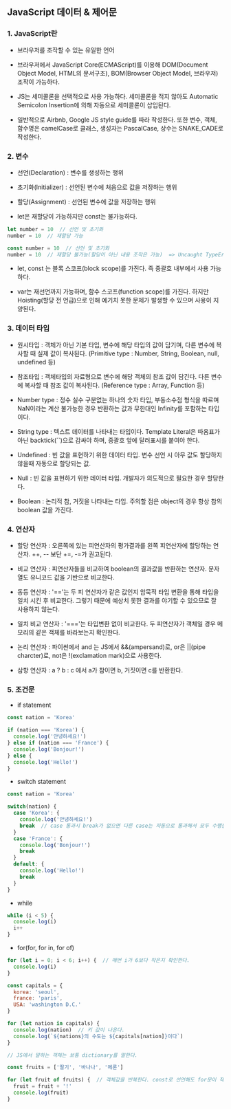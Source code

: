 ## JavaScript 데이터 & 제어문

### 1. JavaScript란

- 브라우저를 조작할 수 있는 유일한 언어
- 브라우저에서 JavaScript Core(ECMAScript)를 이용해 DOM(Document Object Model, HTML의 문서구조), BOM(Browser Object Model, 브라우저) 조작이 가능하다.

- JS는 세미콜론을 선택적으로 사용 가능하다. 세미콜론을 적지 않아도 Automatic Semicolon Insertion에 의해 자동으로 세미콜론이 삽입된다.

- 일반적으로 Airbnb, Google JS style guide를 따라 작성한다. 또한 변수, 객체, 함수명은 camelCase로 클래스, 생성자는 PascalCase, 상수는 SNAKE_CADE로 작성한다.



### 2. 변수

- 선언(Declaration) : 변수를 생성하는 행위
- 초기화(Initializer) : 선언된 변수에 처음으로 값을 저장하는 행위
- 할당(Assignment) : 선언된 변수에 값을 저장하는 행위



- let은 재할당이 가능하지만 const는 불가능하다.

```javascript
let number = 10  // 선언 및 초기화
number = 10  // 재할당 가능

const number = 10  // 선언 및 초기화
number = 10  // 재할당 불가능(할당이 아닌 내용 조작은 가능)  => Uncaught TypeError발생
```

- let, const 는 블록 스코프(block scope)를 가진다. 즉 중괄호 내부에서 사용 가능하다.



- var는 재선언까지 가능하며, 함수 스코프(function scope)를 가진다. 하지만 Hoisting(할당 전 언급)으로 인해 예기치 못한 문제가 발생할 수 있으며 사용이 지양된다.



### 3. 데이터 타입

- 원시타입 : 객체가 아닌 기본 타입, 변수에 해당 타입의 값이 담기며, 다른 변수에 복사할 때 실제 값이 복사된다. (Primitive type : Number, String, Boolean, null, undefined 등)
- 참조타입 : 객체타입의 자료형으로 변수에 해당 객체의 참조 값이 담긴다. 다른 변수에 복사할 때 참조 값이 복사된다. (Reference type : Array, Function 등)



- Number type : 정수 실수 구분없는 하나의 숫자 타입, 부동소수점 형식을 따르며 NaN이라는 계산 불가능한 경우 반환하는 값과 무한대인 Infinity를 포함하는 타입이다.
- String type : 텍스트 데이터를 나타내는 타입이다. Template Literal은 따옴표가 아닌 backtick(``)으로 감싸야 하며, 중괄호 앞에 달러표시를 붙여야 한다.

- Undefined : 빈 값을 표현하기 위한 데이터 타입. 변수 선언 시 아무 값도 할당하지 않을때 자동으로 할당되는 값.
- Null : 빈 값을 표현하기 위한 데이터 타입. 개발자가 의도적으로 필요한 경우 할당한다.
- Boolean : 논리적 참, 거짓을 나타내는 타입. 주의할 점은 object의 경우 항상 참의 boolean 값을 가진다.



### 4. 연산자

- 할당 연산자 : 오른쪽에 있는 피연산자의 평가결과를 왼쪽 피연산자에 할당하는 연산자. ++, -- 보단 +=, -=가 권고된다.

- 비교 연산자 : 피연산자들을 비교하여 boolean의 결과값을 반환하는 연산자. 문자열도 유니코드 값을 기반으로 비교한다.

- 동등 연산자 : '=='는 두 피 연산자가 같은 값인지 암묵적 타입 변환을 통해 타입을 일치 시킨 후 비교한다. 그렇기 때문에 예상치 못한 결과를 야기할 수 있으므로 잘 사용하지 않는다.

- 일치 비교 연산자 : '==='는 타입변환 없이 비교한다. 두 피연산자가 객체일 경우 메모리의 같은 객체를 바라보는지 확인한다.
- 논리 연산자 : 파이썬에서 and 는 JS에서 &&(ampersand)로, or은 ||(pipe charcter)로, not은 !(exclamation mark)으로 사용한다.

- 삼항 연산자 : a ? b : c 에서 a가 참이면 b, 거짓이면 c를 반환한다.



### 5. 조건문

- if statement

```javascript
const nation = 'Korea'

if (nation === 'Korea') {
  console.log('안녕하세요!')
} else if (nation === 'France') {
  console.log('Bonjour!')
} else {
  console.log('Hello!')
}
```

- switch statement

```javascript
const nation = 'Korea'

switch(nation) {
  case 'Korea': {
    console.log('안녕하세요!')
    break  // case 통과시 break가 없으면 다른 case는 자동으로 통과해서 모두 수행한다.
  }
  case 'France': {
    console.log('Bonjour!')
    break
  }
  default: {
    console.log('Hello!')
    break
  }
}
```

- while

```javascript
while (i < 5) {
  console.log(i)
  i++
}
```

- for(for, for in, for of)

```javascript
for (let i = 0; i < 6; i++) {  // 매번 i가 6보다 작은지 확인한다.
  console.log(i)
}
```

```javascript
const capitals = {
  korea: 'seoul',
  france: 'paris',
  USA: 'washington D.C.'
}

for (let nation in capitals) {
  console.log(nation)  // 키 값이 나온다.
  console.log(`${nations}의 수도는 ${capitals[nation]}이다`)
}

// JS에서 말하는 객체는 보통 dictionary를 말한다.
```

```javascript
const fruits = ['딸기', '바나나', '메론']

for (let fruit of fruits) {  // 객체값을 반복한다. const로 선언해도 for문이 작동하지만, 재할당 불가
  fruit = fruit + '!'
  console.log(fruit)
}
```

